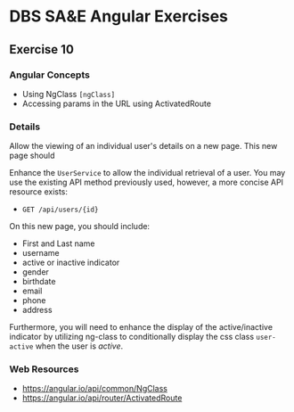 # DBS SA&E Angular Exercises

## Exercise 10

### Angular Concepts

* Using NgClass `[ngClass]`
* Accessing params in the URL using ActivatedRoute

### Details

Allow the viewing of an individual user's details on a new page. This new page should 

Enhance the `UserService` to allow the individual retrieval of a user. You may use the existing API method previously used, however, a more concise API resource exists:

* `GET /api/users/{id}`

On this new page, you should include:

* First and Last name
* username
* active or inactive indicator
* gender
* birthdate
* email
* phone
* address

Furthermore, you will need to enhance the display of the active/inactive indicator by utilizing ng-class to conditionally display the css class `user-active` when the user is *active*.

### Web Resources

* https://angular.io/api/common/NgClass
* https://angular.io/api/router/ActivatedRoute
